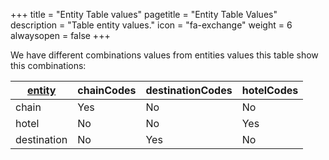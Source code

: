 +++
title = "Entity Table values"
pagetitle = "Entity Table Values"
description = "Table entity values."
icon = "fa-exchange"
weight = 6
alwaysopen = false
+++

We have different combinations values from entities values this table show this combinations:

|[**entity**](/hotelx/plugins/entity_table_file#entityprocessed) | chainCodes| destinationCodes| hotelCodes |
|---------|---|---|---|
|chain| Yes | No | No |
|hotel| No | No | Yes |
|destination| No | Yes | No |